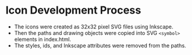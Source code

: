 # Icon Development Process

- The icons were created as 32x32 pixel SVG files using Inkscape.
- Then the paths and drawing objects were copied into SVG `<symbol>` elements in index.html.
- The styles, ids, and Inkscape attributes were removed from the paths.